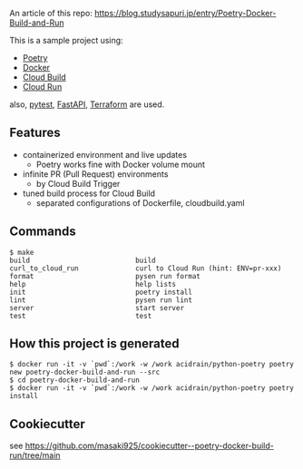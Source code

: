 An article of this repo: https://blog.studysapuri.jp/entry/Poetry-Docker-Build-and-Run

This is a sample project using:

- [Poetry](https://python-poetry.org/)
- [Docker](https://www.docker.com/)
- [Cloud Build](https://cloud.google.com/build)
- [Cloud Run](https://cloud.google.com/run)

also, [pytest](https://docs.pytest.org/), [FastAPI](https://fastapi.tiangolo.com/), [Terraform](https://www.terraform.io/) are used.

## Features

- containerized environment and live updates
  - Poetry works fine with Docker volume mount
- infinite PR (Pull Request) environments
  - by Cloud Build Trigger
- tuned build process for Cloud Build
  - separated configurations of Dockerfile, cloudbuild.yaml

## Commands

```
$ make
build                          build
curl_to_cloud_run              curl to Cloud Run (hint: ENV=pr-xxx)
format                         pysen run format
help                           help lists
init                           poetry install
lint                           pysen run lint
server                         start server
test                           test
```

## How this project is generated

```
$ docker run -it -v `pwd`:/work -w /work acidrain/python-poetry poetry new poetry-docker-build-and-run --src
$ cd poetry-docker-build-and-run
$ docker run -it -v `pwd`:/work -w /work acidrain/python-poetry poetry install
```

## Cookiecutter

see https://github.com/masaki925/cookiecutter--poetry-docker-build-run/tree/main

